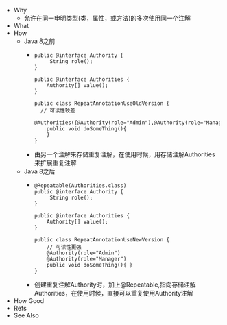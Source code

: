 - Why
	- 允许在同一申明类型(类，属性，或方法)的多次使用同一个注解
- What
- How
	- Java 8之前
		- ```
		  public @interface Authority {
		       String role();
		  }
		  
		  public @interface Authorities {
		      Authority[] value();
		  }
		  
		  public class RepeatAnnotationUseOldVersion {
		   	// 可读性较差
		      @Authorities({@Authority(role="Admin"),@Authority(role="Manager")})
		      public void doSomeThing(){
		      }
		  }
		  ```
		- 由另一个注解来存储重复注解，在使用时候，用存储注解Authorities来扩展重复注解
	- Java 8之后
		- ```
		  @Repeatable(Authorities.class)
		  public @interface Authority {
		       String role();
		  }
		  
		  public @interface Authorities {
		      Authority[] value();
		  }
		  
		  public class RepeatAnnotationUseNewVersion {
		      // 可读性更强
		      @Authority(role="Admin")
		      @Authority(role="Manager")
		      public void doSomeThing(){ }
		  }
		  ```
		- 创建重复注解Authority时，加上@Repeatable,指向存储注解Authorities，在使用时候，直接可以重复使用Authority注解
- How Good
- Refs
- See Also